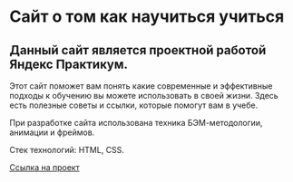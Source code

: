 # Сайт о том как научиться учиться

## Данный сайт является проектной работой Яндекс Практикум.

Этот сайт поможет вам понять какие современные и эффективные подходы к обучению вы можете использовать в своей жизни. Здесь есть полезные советы и ссылки, которые помогут вам в учебе.

При разработке сайта использована техника БЭМ-методологии, анимации и фреймов.

Стек технологий: HTML, CSS.

[Ссылка на проект](https://balaishka.github.io/how-to-learn/)
